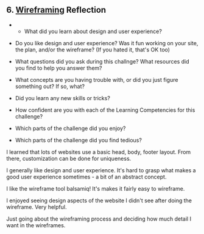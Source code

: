 ## 6. [Wireframing](6_wireframing/readme.md) Reflection

* * What did you learn about design and user experience? 
* Do you like design and user experience? Was it fun working on your site, the plan, and/or the wireframe? (If you hated it, that's OK too)

* What questions did you ask during this challnge? What resources did you find to help you answer them?  
* What concepts are you having trouble with, or did you just figure something out? If so, what?  
* Did you learn any new skills or tricks?
* How confident are you with each of the Learning Competencies for this challenge? 
* Which parts of the challenge did you enjoy?
* Which parts of the challenge did you find tedious?

<!-- Add your reflection here. Remove the comment markers -->
I learned that lots of websites use a basic head, body, footer layout.  From there, customization can be done for uniqueness.

I generally like design and user experience.  It's hard to grasp what makes a good user experience sometimes - a bit of an abstract concept.

I like the wireframe tool balsamiq!  It's makes it fairly easy to wireframe.

I enjoyed seeing design aspects of the website I didn't see after doing the wireframe.  Very helpful.

Just going about the wireframing process and deciding how much detail I want in the wireframes.
